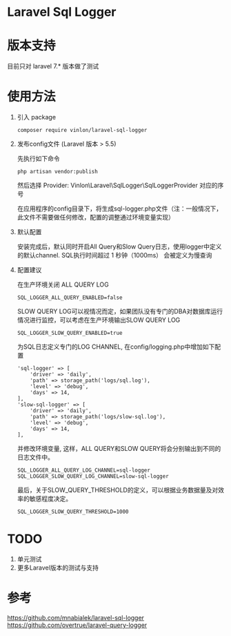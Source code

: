 # Laravel Sql Logger

# 版本支持

目前只对 laravel 7.* 版本做了测试

# 使用方法

1. 引入 package 

    ```
    composer require vinlon/laravel-sql-logger
    ```

2. 发布config文件 (Laravel 版本 > 5.5)

    先执行如下命令

    ```
    php artisan vendor:publish 
    ```

    然后选择 Provider: Vinlon\Laravel\SqlLogger\SqlLoggerProvider  对应的序号

    在应用程序的config目录下，将生成sql-logger.php文件（注：一般情况下，此文件不需要做任何修改，配置的调整通过环境变量实现）


3. 默认配置

    安装完成后，默认同时开启All Query和Slow Query日志，使用logger中定义的默认channel. SQL执行时间超过 1 秒钟（1000ms） 会被定义为慢查询

4. 配置建议

    在生产环境关闭 ALL QUERY LOG

    ```
    SQL_LOGGER_ALL_QUERY_ENABLED=false
    ```

    SLOW QUERY LOG可以视情况而定，如果团队没有专门的DBA对数据库运行情况进行监控，可以考虑在生产环境输出SLOW QUERY LOG

    ```
    SQL_LOGGER_SLOW_QUERY_ENABLED=true
    ```

    为SQL日志定义专门的LOG CHANNEL, 在config/logging.php中增加如下配置

    ```
    'sql-logger' => [
        'driver' => 'daily',
        'path' => storage_path('logs/sql.log'),
        'level' => 'debug',
        'days' => 14,
    ],
    'slow-sql-logger' => [
        'driver' => 'daily',
        'path' => storage_path('logs/slow-sql.log'),
        'level' => 'debug',
        'days' => 14,
    ],
    ```

    并修改环境变量, 这样，ALL QUERY和SLOW QUERY将会分别输出到不同的日志文件中。

    ```
    SQL_LOGGER_ALL_QUERY_LOG_CHANNEL=sql-logger
    SQL_LOGGER_SLOW_QUERY_LOG_CHANNEL=slow-sql-logger
    ```

    最后，关于SLOW_QUERY_THRESHOLD的定义，可以根据业务数据量及对效率的敏感程度决定。

    ```
    SQL_LOGGER_SLOW_QUERY_THRESHOLD=1000
    ```

# TODO

1. 单元测试
2. 更多Laravel版本的测试与支持

# 参考 
https://github.com/mnabialek/laravel-sql-logger
https://github.com/overtrue/laravel-query-logger
